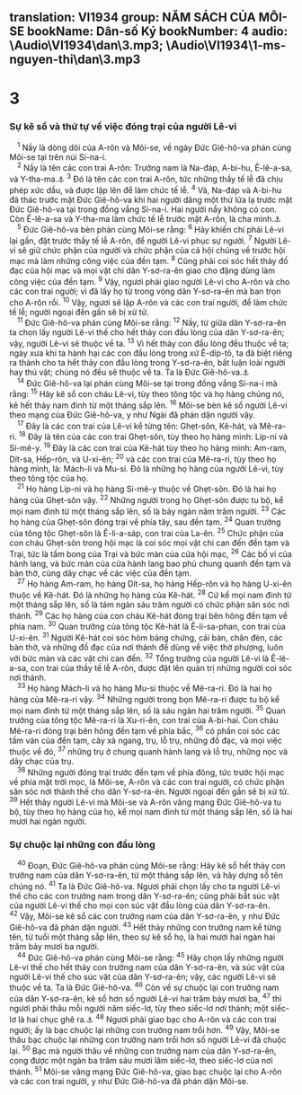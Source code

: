 translation: VI1934
group: NĂM SÁCH CỦA MÔI-SE
bookName: Dân-số Ký 
bookNumber: 4
audio: \Audio\VI1934\dan\3.mp3; \Audio\VI1934\1-ms-nguyen-thi\dan\3.mp3
-------

<div class="title"><h1>3</h1><h3>Sự kê sổ và thứ tự về việc đóng trại của người Lê-vi</h3></div>
<span class="verse dan_3_1"> <sup>1</sup> Nầy là dòng dõi của A-rôn và Môi-se, về ngày Đức Giê-hô-va phán cùng Môi-se tại trên núi Si-na-i. <br/></span>
<span class="verse dan_3_2"> <sup>2</sup> Nầy là tên các con trai A-rôn: Trưởng nam là Na-đáp, A-bi-hu, Ê-lê-a-sa, và Y-tha-ma.<a data-toggle="tooltip" data-placement="bottom" title="Dan 26:60">⚓</a></span>
<span class="verse dan_3_3"><sup>3</sup> Đó là tên các con trai A-rôn, tức những thầy tế lễ đã chịu phép xức dầu, và được lập lên để làm chức tế lễ. </span>
<span class="verse dan_3_4"><sup>4</sup> Vả, Na-đáp và A-bi-hu đã thác trước mặt Đức Giê-hô-va khi hai người dâng một thứ lửa lạ trước mặt Đức Giê-hô-va tại trong đồng vắng Si-na-i. Hai người nầy không có con. Còn Ê-lê-a-sa và Y-tha-ma làm chức tế lễ trước mặt A-rôn, là cha mình.<a data-toggle="tooltip" data-placement="bottom" title="Le 10:1-2; Dan 26:61">⚓</a><br/></span>
<span class="verse dan_3_5"> <sup>5</sup> Đức Giê-hô-va bèn phán cùng Môi-se rằng: </span>
<span class="verse dan_3_6"><sup>6</sup> Hãy khiến chi phái Lê-vi lại gần, đặt trước thầy tế lễ A-rôn, để người Lê-vi phục sự người. </span>
<span class="verse dan_3_7"><sup>7</sup> Người Lê-vi sẽ giữ chức phận của người và chức phận của cả hội chúng về trước hội mạc mà làm những công việc của đền tạm. </span>
<span class="verse dan_3_8"><sup>8</sup> Cũng phải coi sóc hết thảy đồ đạc của hội mạc và mọi vật chi dân Y-sơ-ra-ên giao cho đặng dùng làm công việc của đền tạm. </span>
<span class="verse dan_3_9"><sup>9</sup> Vậy, ngươi phải giao người Lê-vi cho A-rôn và cho các con trai người; vì đã lấy họ từ trong vòng dân Y-sơ-ra-ên mà ban trọn cho A-rôn rồi. </span>
<span class="verse dan_3_10"><sup>10</sup> Vậy, ngươi sẽ lập A-rôn và các con trai người, để làm chức tế lễ; người ngoại đến gần sẽ bị xử tử. <br/></span>
<span class="verse dan_3_11"> <sup>11</sup> Đức Giê-hô-va phán cùng Môi-se rằng: </span>
<span class="verse dan_3_12"><sup>12</sup> Nầy, từ giữa dân Y-sơ-ra-ên ta chọn lấy người Lê-vi thế cho hết thảy con đầu lòng của dân Y-sơ-ra-ên; vậy, người Lê-vi sẽ thuộc về ta. </span>
<span class="verse dan_3_13"><sup>13</sup> Vì hết thảy con đầu lòng đều thuộc về ta; ngày xưa khi ta hành hại các con đầu lòng trong xứ Ê-díp-tô, ta đã biệt riêng ra thánh cho ta hết thảy con đầu lòng trong Y-sơ-ra-ên, bất luận loài người hay thú vật; chúng nó đều sẽ thuộc về ta. Ta là Đức Giê-hô-va.<a data-toggle="tooltip" data-placement="bottom" title="Xu 13:2">⚓</a><br/></span>
<span class="verse dan_3_14"> <sup>14</sup> Đức Giê-hô-va lại phán cùng Môi-se tại trong đồng vắng Si-na-i mà rằng: </span>
<span class="verse dan_3_15"><sup>15</sup> Hãy kê sổ con cháu Lê-vi, tùy theo tông tộc và họ hàng chúng nó, kê hết thảy nam đinh từ một tháng sắp lên. </span>
<span class="verse dan_3_16"><sup>16</sup> Môi-se bèn kê sổ người Lê-vi theo mạng của Đức Giê-hô-va, y như Ngài đã phán dặn người vậy. <br/></span>
<span class="verse dan_3_17"> <sup>17</sup> Đây là các con trai của Lê-vi kể từng tên: Ghẹt-sôn, Kê-hát, và Mê-ra-ri. </span>
<span class="verse dan_3_18"><sup>18</sup> Đây là tên của các con trai Ghẹt-sôn, tùy theo họ hàng mình: Líp-ni và Si-mê-y. </span>
<span class="verse dan_3_19"><sup>19</sup> Đây là các con trai của Kê-hát tùy theo họ hàng mình: Am-ram, Dít-sa, Hếp-rôn, và U-xi-ên; </span>
<span class="verse dan_3_20"><sup>20</sup> và các con trai của Mê-ra-ri, tùy theo họ hàng mình, là: Mách-li và Mu-si. Đó là những họ hàng của người Lê-vi, tùy theo tông tộc của họ. <br/></span>
<span class="verse dan_3_21"> <sup>21</sup> Họ hàng Líp-ni và họ hàng Si-mê-y thuộc về Ghẹt-sôn. Đó là hai họ hàng của Ghẹt-sôn vậy. </span>
<span class="verse dan_3_22"><sup>22</sup> Những người trong họ Ghẹt-sôn được tu bộ, kể mọi nam đinh từ một tháng sắp lên, số là bảy ngàn năm trăm người. </span>
<span class="verse dan_3_23"><sup>23</sup> Các họ hàng của Ghẹt-sôn đóng trại về phía tây, sau đền tạm. </span>
<span class="verse dan_3_24"><sup>24</sup> Quan trưởng của tông tộc Ghẹt-sôn là Ê-li-a-sáp, con trai của La-ên. </span>
<span class="verse dan_3_25"><sup>25</sup> Chức phận của con cháu Ghẹt-sôn trong hội mạc là coi sóc mọi vật chi can đến đền tạm và Trại, tức là tấm bong của Trại và bức màn của cửa hội mạc, </span>
<span class="verse dan_3_26"><sup>26</sup> Các bố vi của hành lang, và bức màn của cửa hành lang bao phủ chung quanh đền tạm và bàn thờ, cùng dây chạc về các việc của đền tạm. <br/></span>
<span class="verse dan_3_27"> <sup>27</sup> Họ hàng Am-ram, họ hàng Dít-sa, họ hàng Hếp-rôn và họ hàng U-xi-ên thuộc về Kê-hát. Đó là những họ hàng của Kê-hát. </span>
<span class="verse dan_3_28"><sup>28</sup> Cứ kể mọi nam đinh từ một tháng sắp lên, số là tám ngàn sáu trăm người có chức phận săn sóc nơi thánh. </span>
<span class="verse dan_3_29"><sup>29</sup> Các họ hàng của con cháu Kê-hát đóng trại bên hông đền tạm về phía nam. </span>
<span class="verse dan_3_30"><sup>30</sup> Quan trưởng của tông tộc Kê-hát là Ê-li-sa-phan, con trai của U-xi-ên. </span>
<span class="verse dan_3_31"><sup>31</sup> Người Kê-hát coi sóc hòm bảng chứng, cái bàn, chân đèn, các bàn thờ, và những đồ đạc của nơi thánh để dùng về việc thờ phượng, luôn với bức màn và các vật chi can đến. </span>
<span class="verse dan_3_32"><sup>32</sup> Tổng trưởng của người Lê-vi là Ê-lê-a-sa, con trai của thầy tế lễ A-rôn, được đặt lên quản trị những người coi sóc nơi thánh. <br/></span>
<span class="verse dan_3_33"> <sup>33</sup> Họ hàng Mách-li và họ hàng Mu-si thuộc về Mê-ra-ri. Đó là hai họ hàng của Mê-ra-ri vậy. </span>
<span class="verse dan_3_34"><sup>34</sup> Những người trong bọn Mê-ra-ri được tu bộ kể mọi nam đinh từ một tháng sắp lên, số là sáu ngàn hai trăm người. </span>
<span class="verse dan_3_35"><sup>35</sup> Quan trưởng của tông tộc Mê-ra-ri là Xu-ri-ên, con trai của A-bi-hai. Con cháu Mê-ra-ri đóng trại bên hông đền tạm về phía bắc, </span>
<span class="verse dan_3_36"><sup>36</sup> có phần coi sóc các tấm ván của đền tạm, cây xà ngang, trụ, lỗ trụ, những đồ đạc, và mọi việc thuộc về đó, </span>
<span class="verse dan_3_37"><sup>37</sup> những trụ ở chung quanh hành lang và lỗ trụ, những nọc và dây chạc của trụ. <br/></span>
<span class="verse dan_3_38"> <sup>38</sup> Những người đóng trại trước đền tạm về phía đông, tức trước hội mạc về phía mặt trời mọc, là Môi-se, A-rôn và các con trai người, có chức phận săn sóc nơi thánh thế cho dân Y-sơ-ra-ên. Người ngoại đến gần sẽ bị xử tử. </span>
<span class="verse dan_3_39"><sup>39</sup> Hết thảy người Lê-vi mà Môi-se và A-rôn vâng mạng Đức Giê-hô-va tu bộ, tùy theo họ hàng của họ, kể mọi nam đinh từ một tháng sắp lên, số là hai mươi hai ngàn người. <br/></span>
<div class="title"><h3>Sự chuộc lại những con đầu lòng</h3></div>
<span class="verse dan_3_40"> <sup>40</sup> Đoạn, Đức Giê-hô-va phán cùng Môi-se rằng: Hãy kê sổ hết thảy con trưởng nam của dân Y-sơ-ra-ên, từ một tháng sắp lên, và hãy dựng sổ tên chúng nó. </span>
<span class="verse dan_3_41"><sup>41</sup> Ta là Đức Giê-hô-va. Ngươi phải chọn lấy cho ta người Lê-vi thế cho các con trưởng nam trong dân Y-sơ-ra-ên; cũng phải bắt súc vật của người Lê-vi thế cho mọi con súc vật đầu lòng của dân Y-sơ-ra-ên. </span>
<span class="verse dan_3_42"><sup>42</sup> Vậy, Môi-se kê sổ các con trưởng nam của dân Y-sơ-ra-ên, y như Đức Giê-hô-va đã phán dặn người. </span>
<span class="verse dan_3_43"><sup>43</sup> Hết thảy những con trưởng nam kể từng tên, từ tuổi một tháng sắp lên, theo sự kê sổ họ, là hai mươi hai ngàn hai trăm bảy mươi ba người. <br/></span>
<span class="verse dan_3_44"> <sup>44</sup> Đức Giê-hô-va phán cùng Môi-se rằng: </span>
<span class="verse dan_3_45"><sup>45</sup> Hãy chọn lấy những người Lê-vi thế cho hết thảy con trưởng nam của dân Y-sơ-ra-ên, và súc vật của người Lê-vi thế cho súc vật của dân Y-sơ-ra-ên; vậy, các người Lê-vi sẽ thuộc về ta. Ta là Đức Giê-hô-va. </span>
<span class="verse dan_3_46"><sup>46</sup> Còn về sự chuộc lại con trưởng nam của dân Y-sơ-ra-ên, kê sổ hơn số người Lê-vi hai trăm bảy mươi ba, </span>
<span class="verse dan_3_47"><sup>47</sup> thì ngươi phải thâu mỗi người năm siếc-lơ, tùy theo siếc-lơ nơi thánh; một siếc-lơ là hai chục ghê ra.<a data-toggle="tooltip" data-placement="bottom" title="Hãy xem Xu 30:13">⚓</a></span>
<span class="verse dan_3_48"><sup>48</sup> Ngươi phải giao bạc cho A-rôn và các con trai người; ấy là bạc chuộc lại những con trưởng nam trổi hơn. </span>
<span class="verse dan_3_49"><sup>49</sup> Vậy, Môi-se thâu bạc chuộc lại những con trưởng nam trổi hơn số người Lê-vi đã chuộc lại. </span>
<span class="verse dan_3_50"><sup>50</sup> Bạc mà người thâu về những con trưởng nam của dân Y-sơ-ra-ên, cọng được một ngàn ba trăm sáu mươi lăm siếc-lơ, theo siếc-lơ của nơi thánh. </span>
<span class="verse dan_3_51"><sup>51</sup> Môi-se vâng mạng Đức Giê-hô-va, giao bạc chuộc lại cho A-rôn và các con trai người, y như Đức Giê-hô-va đã phán dặn Môi-se. <br/></span>
